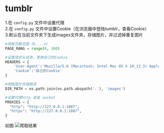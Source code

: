 # tumblr

1.在 `config.py` 文件中设置代理  
2.在 `config.py` 文件中设置Cookie（在浏览器中登陆tumblr，查看Cookie）     
3.默认在当前文件夹下生成images文件夹，存储图片，并过滤掉重复图片

```Python
#爬取页数范围（0....n)
PAGE_RANG = range(0, 100)

#设置请求头信息，更换自己的Cookie
HEADERS = {
    'User-Agent':'Mozilla/5.0 (Macintosh; Intel Mac OS X 10_13_3) AppleWebKit/537.36 (KHTML, like Gecko) Chrome/65.0.3325.162 Safari/537.36',
    'Cookie':'自己的Cookie'
}

#爬取图片存储路径
DIR_PATH = os.path.join(os.path.abspath('.'), 'images')

#设置代理http 或者 socket
PROXIES = {
  "http": "http://127.0.0.1:1087",
  "https": "http://127.0.0.1:1087",
}

```

如图
![爬取结果](https://github.com/yichahucha/tumblr_spider/blob/master/WX20181214-132916@2x.png?raw=true)

